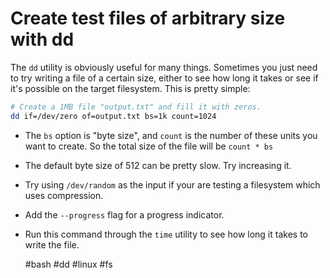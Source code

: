 # Create test files of arbitrary size with dd

The `dd` utility is obviously useful for many things. Sometimes you just need
to try writing a file of a certain size, either to see how long it takes or see
if it's possible on the target filesystem. This is pretty simple:

```bash
# Create a 1MB file "output.txt" and fill it with zeros.
dd if=/dev/zero of=output.txt bs=1k count=1024
```

- The `bs` option is "byte size", and `count` is the number of these units you
  want to create. So the total size of the file will be `count * bs`
- The default byte size of 512 can be pretty slow. Try increasing it.
- Try using `/dev/random` as the input if your are testing a filesystem which
  uses compression.
- Add the `--progress` flag for a progress indicator.
- Run this command through the `time` utility to see how long it takes to write
  the file.

    #bash #dd #linux #fs
